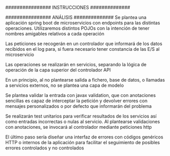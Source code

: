 ################
INSTRUCCIONES
##############

################
ANÁLISIS
##############
Se plantea una aplicación spring boot de microservicios con endpoints para las distintas operaciones.
Utilizaremos distintos POJOs con la intención de tener nombres amigables relativos a cada operación

Las peticiones se recogerán en un controlador que informará de los datos recibidos en el log para, si fuera necesario
tener constancia de las E/S al microservicio

Las operaciones se realizarán en servicios, separando la lógica de operación de la capa superior del controlador API

En un principio, al no plantearse salida a fichero, base de datos, o llamadas a servicios externos, no se plantea una capa de modelo

Se plantea validar la entrada con javax validation, que con anotaciones sencillas es capaz de interceptar la petición
y devolver errores con mensajes personalizados o por defecto que informarán del problema

Se realizarán test unitarios para verificar resultados de los servicios así como entradas incorrectas o nulas al servicio.
Al plantearse validaciones con anotaciones, se invocará al controlador mediante peticiones http

El último paso sería diseñar una interfaz de errores con códigos genéricos HTTP o internos de la aplicación
para facilitar el seguimiento de posibles errores controlados y no controlados
